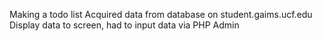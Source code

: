 Making a todo list
Acquired data from database on student.gaims.ucf.edu
Display data to screen, had to input data via PHP Admin
